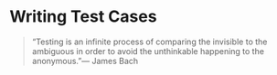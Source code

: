 # Writing Test Cases

> “Testing is an infinite process of comparing the invisible to the ambiguous in order to avoid the unthinkable
> happening to the anonymous.”— James Bach

